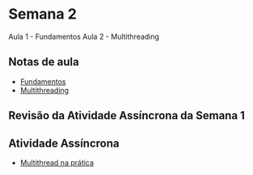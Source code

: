 # Semana 2

Aula 1 - Fundamentos
Aula 2 - Multithreading

## Notas de aula
* [Fundamentos](https://lasarojc.github.io/ds_notes/basics/)
* [Multithreading](https://lasarojc.github.io/ds_notes/basics/#multiprogramacao-e-multithreading-em-sistemas-distribuidos)

## Revisão da Atividade Assíncrona da Semana 1

## Atividade Assíncrona 

* [Multithread na prática](https://lasarojc.github.io/ds_notes/basics/#multithread-na-pratica)


